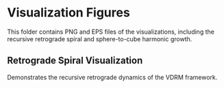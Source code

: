 # Visualization Figures
This folder contains PNG and EPS files of the visualizations, including the recursive retrograde spiral and sphere-to-cube harmonic growth.
## Retrograde Spiral Visualization
Demonstrates the recursive retrograde dynamics of the VDRM framework.
